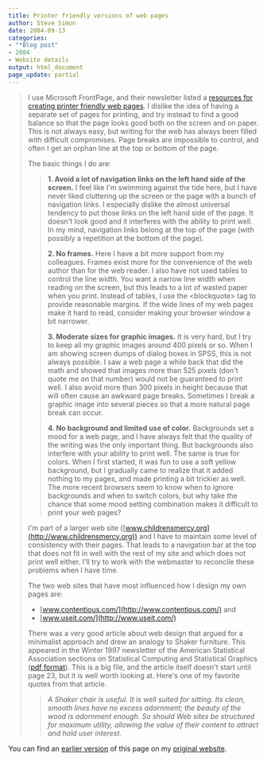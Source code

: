 ```yaml
---
title: Printer friendly versions of web pages
author: Steve Simon
date: 2004-09-13
categories:
- "*Blog post"
- 2004
- Website details
output: html_document
page_update: partial
---
```

> I use Microsoft FrontPage, and their newsletter listed a [resources
> for creating printer friendly web
> pages](http://office.microsoft.com/en-us/assistance/HA011438981033.aspx).
> I dislike the idea of having a separate set of pages for printing, and
> try instead to find a good balance so that the page looks good both on
> the screen and on paper. This is not always easy, but writing for the
> web has always been filled with difficult compromises. Page breaks are
> impossible to control, and often I get an orphan line at the top or
> bottom of the page.
>
> The basic things I do are:
>
> > **1. Avoid a lot of navigation links on the left hand side of the
> > screen.** I feel like I'm swimming against the tide here, but I
> > have never liked cluttering up the screen or the page with a bunch
> > of navigation links. I especially dislike the almost universal
> > tendency to put those links on the left hand side of the page. It
> > doesn't look good and it interferes with the ability to print
> > well. In my mind, navigation links belong at the top of the page
> > (with possibly a repetition at the bottom of the page).
> >
> > **2. No frames.** Here I have a bit more support from my colleagues.
> > Frames exist more for the convenience of the web author than for the
> > web reader. I also have not used tables to control the line width.
> > You want a narrow line width when reading on the screen, but this
> > leads to a lot of wasted paper when you print. Instead of tables, I
> > use the \<blockquote\> tag to provide reasonable margins. If the
> > wide lines of my web pages make it hard to read, consider making
> > your browser window a bit narrower.
> >
> > **3. Moderate sizes for graphic images.** It is very hard, but I try
> > to keep all my graphic images around 400 pixels or so. When I am
> > showing screen dumps of dialog boxes in SPSS, this is not always
> > possible. I saw a web page a while back that did the math and showed
> > that images more than 525 pixels (don't quote me on that number)
> > would not be guaranteed to print well. I also avoid more than 300
> > pixels in height because that will often cause an awkward page
> > breaks. Sometimes I break a graphic image into several pieces so
> > that a more natural page break can occur.
> >
> > **4. No background and limited use of color.** Backgrounds set a
> > mood for a web page, and I have always felt that the quality of the
> > writing was the only important thing. But backgrounds also interfere
> > with your ability to print well. The same is true for colors. When I
> > first started, it was fun to use a soft yellow background, but I
> > gradually came to realize that it added nothing to my pages, and
> > made printing a bit trickier as well. The more recent browsers seem
> > to know when to ignore backgrounds and when to switch colors, but
> > why take the chance that some mood setting combination makes it
> > difficult to print your web pages?
>
> I'm part of a larger web site
> ([www.childrensmercy.org](http://www.childrensmercy.org)) and I have
> to maintain some level of consistency with their pages. That leads to
> a navigation bar at the top that does not fit in well with the rest of
> my site and which does not print well either. I'll try to work with
> the webmaster to reconcile these problems when I have time.
>
> The two web sites that have most influenced how I design my own pages
> are:
>
> -   [www.contentious.com/](http://www.contentious.com/) and
> -   [www.useit.com/](http://www.useit.com/)
>
> There was a very good article about web design that argued for a
> minimalist approach and drew an analogy to Shaker furniture. This
> appeared in the Winter 1997 newsletter of the American Statistical
> Association sections on Statistical Computing and Statistical Graphics
> ([pdf
> format](http://www-stat.stanford.edu/~susan/scgn/issues/v82/v82.pdf)).
> This is a big file, and the article itself doesn't start until page
> 23, but it is well worth looking at. Here's one of my favorite quotes
> from that article.
>
> > *A Shaker chair is useful. It is well suited for sitting. Its clean,
> > smooth lines have no excess adornment; the beauty of the wood is
> > adornment enough. So should Web sites be structured for maximum
> > utility, allowing the value of their content to attract and hold
> > user interest.*

You can find an [earlier version](http://www.pmean.com/04/PrinterFriendly.html) of this page on my [original website](http://www.pmean.com/original_site.html).
